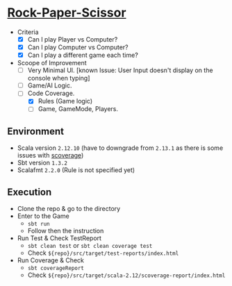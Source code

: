 # [Rock-Paper-Scissor](http://en.wikipedia.org/wiki/Rock-paper-scissors)

- Criteria
  - [x] Can I play Player vs Computer?
  - [x] Can I play Computer vs Computer?
  - [x] Can I play a different game each time?
  
- Scoope of Improvement
  - [ ] Very Minimal UI. [known Issue: User Input doesn't display on the console when typing]
  - [ ] Game/AI Logic.
  - [ ] Code Coverage.
    - [x] Rules (Game logic)
    - [ ] Game, GameMode, Players.
  
## Environment

- Scala version `2.12.10` (have to downgrade from `2.13.1` as there is some issues with [scoverage](https://github.com/weso/utils/issues/3))
- Sbt version `1.3.2`
- Scalafmt `2.2.0` (Rule is not specified yet)

## Execution

- Clone the repo & go to the directory
- Enter to the Game
  - `sbt run`
  - Follow then the instruction
- Run Test & Check TestReport
  - `sbt clean test` or `sbt clean coverage test`
  - Check `${repo}/src/target/test-reports/index.html`
- Run Coverage & Check
  - `sbt coverageReport`
  - Check `${repo}/src/target/scala-2.12/scoverage-report/index.html`
  